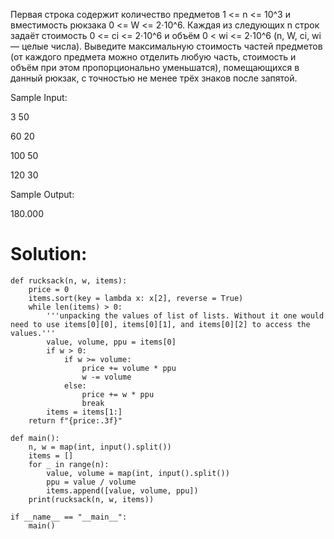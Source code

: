 Первая строка содержит количество предметов 1 <= n <= 10^3 и вместимость рюкзака 0 <= W <= 2⋅10^6. Каждая из следующих n строк задаёт стоимость 0 <= ci <= 2⋅10^6 и объём 0 < wi <= 2⋅10^6 (n, W, ci, wi — целые числа). Выведите максимальную стоимость частей предметов (от каждого предмета можно отделить любую часть, стоимость и объём при этом пропорционально уменьшатся), помещающихся в данный рюкзак, с точностью не менее трёх знаков после запятой.

Sample Input:

3 50

60 20

100 50

120 30

Sample Output:

180.000

# Solution:
```
def rucksack(n, w, items):
    price = 0
    items.sort(key = lambda x: x[2], reverse = True)
    while len(items) > 0:
        '''unpacking the values of list of lists. Without it one would need to use items[0][0], items[0][1], and items[0][2] to access the values.'''
        value, volume, ppu = items[0]
        if w > 0:
            if w >= volume:
                price += volume * ppu
                w -= volume
            else:
                price += w * ppu
                break
        items = items[1:]
    return f"{price:.3f}"

def main():
    n, w = map(int, input().split())
    items = []
    for _ in range(n):
        value, volume = map(int, input().split())
        ppu = value / volume
        items.append([value, volume, ppu])
    print(rucksack(n, w, items))
        
if __name__ == "__main__":
    main()
```
